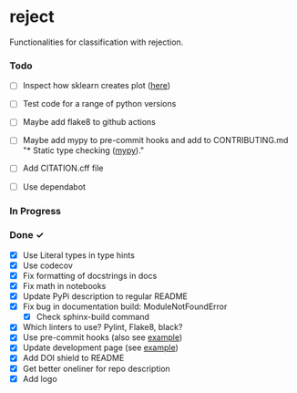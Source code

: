 # reject

Functionalities for classification with rejection.

### Todo
- [ ] Inspect how sklearn creates plot ([here](https://scikit-learn.org/stable/modules/generated/sklearn.metrics.PrecisionRecallDisplay.html#sklearn.metrics.PrecisionRecallDisplay.from_estimator))
- [ ] Test code for a range of python versions
- [ ] Maybe add flake8 to github actions
- [ ] Maybe add mypy to pre-commit hooks and add to CONTRIBUTING.md "* Static type checking ([mypy](https://github.com/python/mypy))."
- [ ] Add CITATION.cff file
- [ ] Use dependabot


### In Progress


### Done ✓
- [x] Use Literal types in type hints
- [x] Use codecov
- [x] Fix formatting of docstrings in docs
- [x] Fix math in notebooks
- [x] Update PyPi description to regular README
- [x] Fix bug in documentation build: ModuleNotFoundError
  - [x] Check sphinx-build command
- [x] Which linters to use? Pylint, Flake8, black?
- [x] Use pre-commit hooks (also see [example](https://airflow-dbt-python.readthedocs.io/en/latest/development.html#pre-commit-hooks))
- [x] Update development page (see [example](https://airflow-dbt-python.readthedocs.io/en/latest/development.html))
- [x] Add DOI shield to README
- [x] Get better oneliner for repo description
- [x] Add logo
